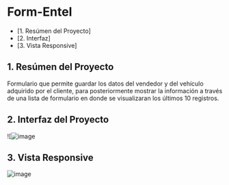 # Form-Entel
* [1. Resúmen del Proyecto]
* [2. Interfaz]
* [3. Vista Responsive]

## 1. Resúmen del Proyecto

Formulario que permite guardar los datos del vendedor y del vehículo adquirido por el cliente, para posteriormente mostrar la información a través de una lista de 
formulario en donde se visualizaran los últimos 10 registros.

## 2. Interfaz del Proyecto
![![image](https://user-images.githubusercontent.com/113813482/227325562-fae86f60-015c-45dc-a183-6598220b82ce.png)

## 3. Vista Responsive 

![image](https://user-images.githubusercontent.com/113813482/227326409-57531a64-4ce5-43a8-abd9-7bd54834f780.png)

